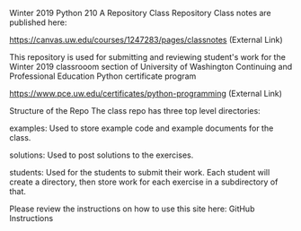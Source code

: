 Winter 2019 Python 210 A Repository
Class Repository Class notes are published here:

https://canvas.uw.edu/courses/1247283/pages/classnotes (External Link)

This repository is used for submitting and reviewing student's work for the Winter 2019 classrooom section of University of Washington Continuing and Professional Education Python certificate program

https://www.pce.uw.edu/certificates/python-programming (External Link)

Structure of the Repo
The class repo has three top level directories:

examples: Used to store example code and example documents for the class.

solutions: Used to post solutions to the exercises.

students: Used for the students to submit their work. Each student will create a directory, then store work for each exercise in a subdirectory of that.

Please review the instructions on how to use this site here: GitHub Instructions
